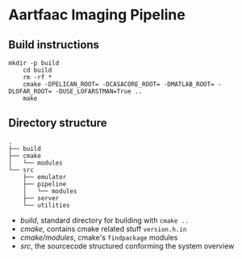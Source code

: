 Aartfaac Imaging Pipeline
=========================

Build instructions
------------------
    mkdir -p build
		cd build
		rm -rf *
		cmake -DPELICAN_ROOT= -DCASACORE_ROOT= -DMATLAB_ROOT= -DLOFAR_ROOT= -DUSE_LOFARSTMAN=True ..
		make

Directory structure
-------------------
    .
    ├── build
    ├── cmake
    │   └── modules
    └── src
        ├── emulator
        ├── pipeline
        │   └── modules
        ├── server
        └── utilities

* _build_, standard directory for building with `cmake ..`
* _cmake_, contains cmake related stuff `version.h.in`
* _cmake/modules_, cmake's `findpackage` modules
* _src_, the sourcecode structured conforming the system overview

